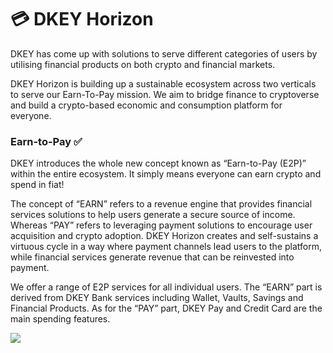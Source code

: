 # 💳 DKEY Horizon

DKEY has come up with solutions to serve different categories of users by utilising financial products on both crypto and financial markets.



DKEY Horizon is building up a sustainable ecosystem across two verticals to serve our Earn-To-Pay mission. We aim to bridge finance to cryptoverse and build a crypto-based economic and consumption platform for everyone.



### Earn-to-Pay ✅

DKEY introduces the whole new concept known as “Earn-to-Pay (E2P)” within the entire ecosystem. It simply means everyone can earn crypto and spend in fiat!

The concept of “EARN” refers to a revenue engine that provides financial services solutions to help users generate a secure source of income. Whereas “PAY” refers to leveraging payment solutions to encourage user acquisition and crypto adoption. DKEY Horizon creates and self-sustains a virtuous cycle in a way where payment channels lead users to the platform, while financial services generate revenue that can be reinvested into payment.

We offer a range of E2P services for all individual users. The “EARN” part is derived from DKEY Bank services including Wallet, Vaults, Savings and Financial Products. As for the “PAY” part, DKEY Pay and Credit Card are the main spending features.



![](../.gitbook/assets/Earn-to-Pay\_services.JPG)

